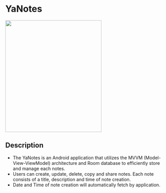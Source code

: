 # YaNotes

<img src="https://github.com/Yash-chotaliya/YaNotes/assets/96650011/0531937b-d1b7-44e5-80d5-2fe745413613" width="300" height="350" />

## Description

- The YaNotes is an Android application that utilizes the MVVM (Model-View-ViewModel) architecture and Room database to efficiently store and manage each notes.
- Users can create, update, delete, copy and share notes. Each note consists of a title, description and time of note creation.
- Date and Time of note creation will automatically fetch by application.


